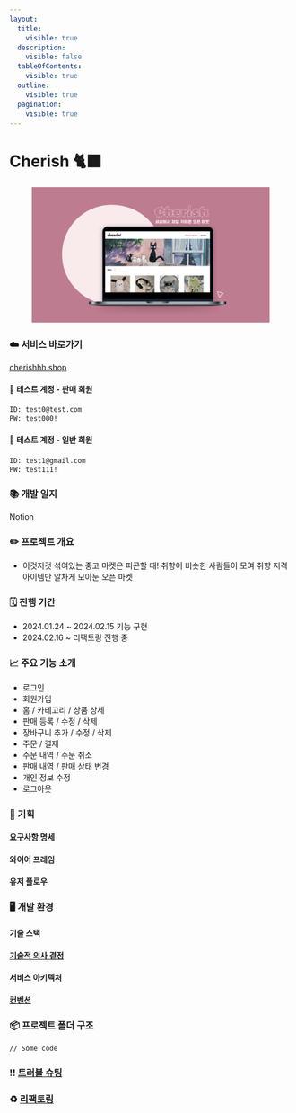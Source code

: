 ```yaml
---
layout:
  title:
    visible: true
  description:
    visible: false
  tableOfContents:
    visible: true
  outline:
    visible: true
  pagination:
    visible: true
---
```


# Cherish 🐈‍⬛

<figure><img src=".gitbook/assets/readmemain.png" alt=""><figcaption></figcaption></figure>

### ☁️ 서비스 바로가기

[cherishhh.shop](https://cherishhh.shop/)

#### 📍 테스트 계정 - 판매 회원

```
ID: test0@test.com
PW: test000!
```

#### 📍 테스트 계정 - 일반 회원

```
ID: test1@gmail.com
PW: test111!
```

### 📚 개발 일지

Notion

### ✏️ 프로젝트 개요

* 이것저것 섞여있는 중고 마켓은 피곤할 때! 취향이 비슷한 사람들이 모여 취향 저격 아이템만 알차게 모아둔 오픈 마켓

### 🗓 진행 기간

* 2024.01.24 \~ 2024.02.15 기능 구현
* 2024.02.16 \~ 리팩토링 진행 중

### 📈 주요 기능 소개

* 로그인
* 회원가입
* 홈 / 카테고리 / 상품 상세
* 판매 등록 / 수정 / 삭제
* 장바구니 추가 / 수정 / 삭제
* 주문 / 결제
* 주문 내역 / 주문 취소
* 판매 내역 / 판매 상태 변경
* 개인 정보 수정
* 로그아웃

### 📑 기획

#### [요구사항 명세](cherish/undefined.md)

#### 와이어 프레임

#### 유저 플로우

### 🖥 개발 환경

#### 기술 스택

#### [기술적 의사 결정](https://esoby.gitbook.io/cherish/undefined)

#### 서비스 아키텍처

#### [컨벤션](cherish/undefined-2.md)



### 📦 프로젝트 폴더 구조

```
// Some code
```

### ‼️ [트러블 슈팅](cherish/undefined-3.md)

### ♻️ [리팩토링](cherish/undefined-4.md)
